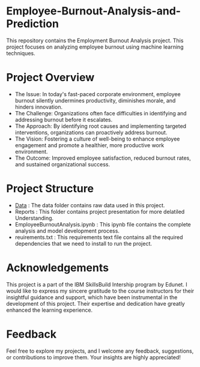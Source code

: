 # Employee-Burnout-Analysis-and-Prediction
This repository contains the Employment Burnout Analysis project. This project focuses on analyzing employee burnout using machine learning techniques.

# Project Overview
*  The Issue: In today's fast-paced corporate environment, employee burnout silently undermines productivity, diminishes morale, and hinders innovation.
*  The Challenge: Organizations often face difficulties in identifying and addressing burnout before it escalates.
*  The Approach: By identifying root causes and implementing targeted interventions, organizations can proactively address burnout.
*  The Vision: Fostering a culture of well-being to enhance employee engagement and promote a healthier, more productive work environment.
*  The Outcome: Improved employee satisfaction, reduced burnout rates, and sustained organizational success.

# Project Structure
* [Data](./Data) :  The data folder contains raw data used in this project.
* Reports :  This folder contains project presentation for more delatiled Understanding.
* EmployeeBurnoutAnalysis.ipynb : This ipynb file contains the complete analysis and model development process.
* reuirements.txt : This requirements text file contains all the required dependencies that we need to install to run the project.

# Acknowledgements
This project is a part of the IBM SkillsBuild Intership program by Edunet. I would like to express my sincere gratitude to the course instructors for their insightful guidance and support, which have been instrumental in the development of this project. Their expertise and dedication have greatly enhanced the learning experience.
# Feedback
Feel free to explore my projects, and I welcome any feedback, suggestions, or contributions to improve them. Your insights are highly appreciated!
